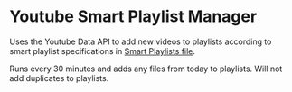 Youtube Smart Playlist Manager
==============================

Uses the Youtube Data API to add new videos to playlists according to
smart playlist specifications in [Smart Playlists file](smart_playlists.json).

Runs every 30 minutes and adds any files from today to playlists. Will not add
duplicates to playlists.
